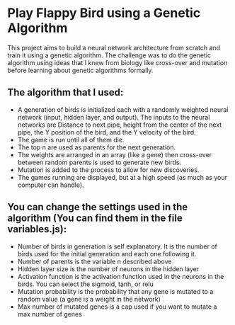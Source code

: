 # Play Flappy Bird using a Genetic Algorithm

This project aims to build a neural network architecture from scratch and train it using a genetic algorithm. The challenge was to do the genetic algorithm using ideas that I knew from biology like cross-over and mutation before learning about genetic algorithms formally.

## The algorithm that I used:
* A generation of birds is initialized each with a randomly weighted neural network (input, hidden layer, and output). The inputs to the neural networks are Distance to next pipe, height from the center of the next pipe, the Y position of the bird, and the Y velocity of the bird.
* The game is run until all of them die.
* The top n are used as parents for the next generation.
* The weights are arranged in an array (like a gene) then cross-over between random parents is used to generate new birds.
* Mutation is added to the process to allow for new discoveries.
* The games running are displayed, but at a high speed (as much as your computer can handle).

## You can change the settings used in the algorithm (You can find them in the file variables.js):
* Number of birds in generation is self explanatory. It is the number of birds used for the initial generation and each one following it.
* Number of parents is the variable n described above
* Hidden layer size is the number of neurons in the hidden layer
* Activation function is the activation function used in the neurons in the birds. You can select the sigmoid, tanh, or relu
* Mutation probability is the probability that any gene is mutated to a random value (a gene is a weight in the network)
* Max number of mutated genes is a cap used if you want to mutate a max number of genes
